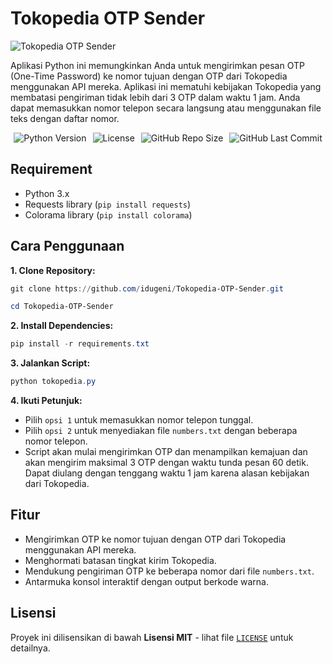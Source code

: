 # Tokopedia OTP Sender

![Tokopedia OTP Sender](https://opengraph.githubassets.com/0/idugeni/Tokopedia-OTP-Sender)

Aplikasi Python ini memungkinkan Anda untuk mengirimkan pesan OTP (One-Time Password) ke nomor tujuan dengan OTP dari Tokopedia menggunakan API mereka. Aplikasi ini mematuhi kebijakan Tokopedia yang membatasi pengiriman tidak lebih dari 3 OTP dalam waktu 1 jam. Anda dapat memasukkan nomor telepon secara langsung atau menggunakan file teks dengan daftar nomor.

<div style="display: flex; justify-content: center; gap: 10px; flex-wrap: wrap;">
  <img src="https://img.shields.io/badge/python-3.x-blue.svg" alt="Python Version">
  <img src="https://img.shields.io/badge/license-MIT-green" alt="License">
  <img src="https://img.shields.io/github/repo-size/idugeni/Tokopedia-OTP-Sender" alt="GitHub Repo Size">
  <img src="https://img.shields.io/github/last-commit/idugeni/Tokopedia-OTP-Sender" alt="GitHub Last Commit">
</div>

## Requirement

* Python 3.x
* Requests library (`pip install requests`)
* Colorama library (`pip install colorama`)

## Cara Penggunaan

**1. Clone Repository:**

```powershell
git clone https://github.com/idugeni/Tokopedia-OTP-Sender.git
```

```powershell
cd Tokopedia-OTP-Sender
```

**2. Install Dependencies:**

```powershell
pip install -r requirements.txt
```

**3. Jalankan Script:**

```powershell
python tokopedia.py
```

**4. Ikuti Petunjuk:**

* Pilih `opsi 1` untuk memasukkan nomor telepon tunggal.
* Pilih `opsi 2` untuk menyediakan file `numbers.txt` dengan beberapa nomor telepon.
* Script akan mulai mengirimkan OTP dan menampilkan kemajuan dan akan mengirim maksimal 3 OTP dengan waktu tunda pesan 60 detik. Dapat diulang dengan tenggang waktu 1 jam karena alasan kebijakan dari Tokopedia.

## Fitur

* Mengirimkan OTP ke nomor tujuan dengan OTP dari Tokopedia menggunakan API mereka.
* Menghormati batasan tingkat kirim Tokopedia.
* Mendukung pengiriman OTP ke beberapa nomor dari file `numbers.txt`.
* Antarmuka konsol interaktif dengan output berkode warna.

## Lisensi

Proyek ini dilisensikan di bawah **Lisensi MIT** - lihat file [`LICENSE`](https://github.com/idugeni/Tokopedia-OTP-Sender/blob/main/LICENSE) untuk detailnya.
